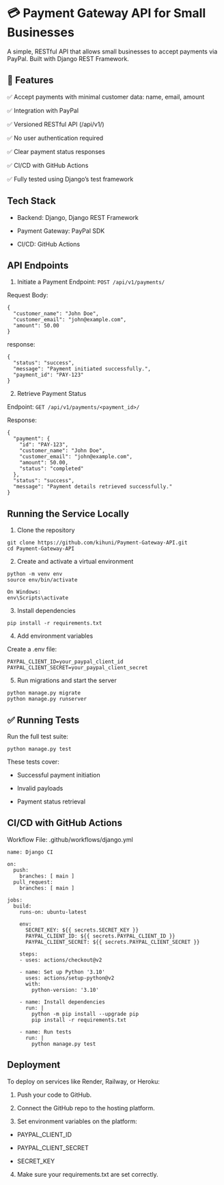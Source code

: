 # 💳 Payment Gateway API for Small Businesses

A simple, RESTful API that allows small businesses to accept payments via PayPal. Built with Django REST Framework.

## 🚀 Features

✅ Accept payments with minimal customer data: name, email, amount

✅ Integration with PayPal 

✅ Versioned RESTful API (/api/v1/)

✅ No user authentication required

✅ Clear payment status responses

✅ CI/CD with GitHub Actions

✅ Fully tested using Django’s test framework

## Tech Stack

- Backend: Django, Django REST Framework

- Payment Gateway: PayPal SDK 

- CI/CD: GitHub Actions

## API Endpoints

1. Initiate a Payment
Endpoint:
`POST /api/v1/payments/`

Request Body:

```
{
  "customer_name": "John Doe",
  "customer_email": "john@example.com",
  "amount": 50.00
}
```

response:

```
{
  "status": "success",
  "message": "Payment initiated successfully.",
  "payment_id": "PAY-123"
}

```

2. Retrieve Payment Status
   
Endpoint:
`GET /api/v1/payments/<payment_id>/`

Response:

```
{
  "payment": {
    "id": "PAY-123",
    "customer_name": "John Doe",
    "customer_email": "john@example.com",
    "amount": 50.00,
    "status": "completed"
  },
  "status": "success",
  "message": "Payment details retrieved successfully."
}

```

##  Running the Service Locally

1. Clone the repository

```
git clone https://github.com/kihuni/Payment-Gateway-API.git
cd Payment-Gateway-API
```
2. Create and activate a virtual environment
   
```
python -m venv env
source env/bin/activate  

On Windows:
env\Scripts\activate

```

3. Install dependencies

```
pip install -r requirements.txt

```

4. Add environment variables
   
Create a .env file:

```
PAYPAL_CLIENT_ID=your_paypal_client_id
PAYPAL_CLIENT_SECRET=your_paypal_client_secret

```
5. Run migrations and start the server

```
python manage.py migrate
python manage.py runserver

```

## ✅ Running Tests

Run the full test suite:
```
python manage.py test

```

These tests cover:

- Successful payment initiation

- Invalid payloads

- Payment status retrieval


##  CI/CD with GitHub Actions

Workflow File: .github/workflows/django.yml

```
name: Django CI

on:
  push:
    branches: [ main ]
  pull_request:
    branches: [ main ]

jobs:
  build:
    runs-on: ubuntu-latest

    env:
      SECRET_KEY: ${{ secrets.SECRET_KEY }}
      PAYPAL_CLIENT_ID: ${{ secrets.PAYPAL_CLIENT_ID }}
      PAYPAL_CLIENT_SECRET: ${{ secrets.PAYPAL_CLIENT_SECRET }}

    steps:
    - uses: actions/checkout@v2

    - name: Set up Python '3.10'
      uses: actions/setup-python@v2
      with:
        python-version: '3.10'

    - name: Install dependencies
      run: |
        python -m pip install --upgrade pip
        pip install -r requirements.txt

    - name: Run tests
      run: |
        python manage.py test

```

## Deployment

To deploy on services like Render, Railway, or Heroku:

1. Push your code to GitHub.

2. Connect the GitHub repo to the hosting platform.

3. Set environment variables on the platform:

- PAYPAL_CLIENT_ID

- PAYPAL_CLIENT_SECRET

- SECRET_KEY

4. Make sure your requirements.txt are set correctly.
